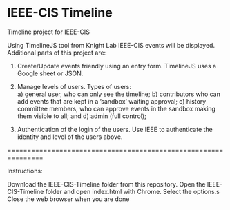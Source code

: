# IEEE-CIS Timeline

  Timeline project for IEEE-CIS

  Using TimelineJS tool from Knight Lab IEEE-CIS events will be displayed. Additional parts of this project are:


  1) Create/Update events friendly using an entry form. TimelineJS uses a Google sheet or JSON.

  2) Manage levels of users. Types of users:  
          a) general user, who can only see the timeline;
          b) contributors who can add events that are kept in a ’sandbox’ waiting approval;
          c) history committee members, who can approve events in the sandbox making them visible to all; and
          d) admin (full control);

  3) Authentication of the login of the users. Use IEEE to authenticate the identity and level of the users above.

  ===============================================================

  Instructions:

  Download the IEEE-CIS-Timeline folder from this repository.
  Open the IEEE-CIS-Timeline folder and open index.html with Chrome.
  Select the options.s
  Close the web browser when you are done

